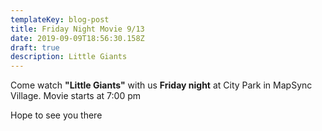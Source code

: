 ```yaml
---
templateKey: blog-post
title: Friday Night Movie 9/13
date: 2019-09-09T18:56:30.158Z
draft: true
description: Little Giants
---
```

Come watch **"Little Giants"** with us **Friday night** at City Park in MapSync Village. Movie starts at 7:00 pm



Hope to see you there
